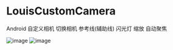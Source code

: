 # LouisCustomCamera
Android 自定义相机 切换相机 参考线(辅助线) 闪光灯 缩放 自动聚焦

![image](https://raw.githubusercontent.com/louisgeek/LouisCustomCameraDemo/master/screenshots/pic.jpg)
![image](https://raw.githubusercontent.com/louisgeek/LouisCustomCameraDemo/master/screenshots/picA.jpg)

